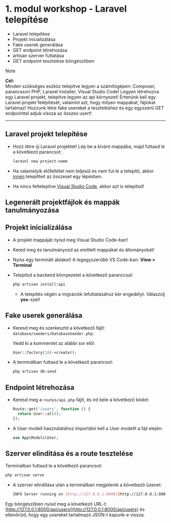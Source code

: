 # 1. modul workshop - Laravel telepítése

- Laravel telepítése
- Projekt inicializálása
- Fake userek generálása
- GET endpoint létrehozása
- artisan szerver futtatása
- GET endpoint tesztelése böngészőben

> [!NOTE]  
> **Cél:**  
> Minden szükséges eszköz telepítve legyen a számítógépen: Composer, parancssori PHP, Laravel installer, Visual Studio Code! Legyen létrehozva egy Laravel projekt, telepítve legyen az api környezet! Értenünk kell egy Laravel projekt felépítését, valamint azt, hogy milyen mappákat, fájlokat tartalmaz! Hozzunk létre fake usereket a teszteléshez és egy egyszerű GET endpointtal adjuk vissza az összes usert!

<hr />

## Laravel projekt telepítése

- Hozz létre új Laravel projektet! Lép be a kívánt mappába, majd futtasd le a következő parancsot:

  ```sh
  laravel new project-name
  ```

- Ha valamelyik előfeltétel nem teljesül és nem fut le a telepítő, akkor [innen](https://laravel.com/docs/11.x/installation#installing-php) telepíthet az összeset egy lépésben.
- Ha nincs feltelepítve [Visual Studio Code](https://code.visualstudio.com/), akkor azt is telepítsd!

## Legenerált projektfájlok és mappák tanulmányozása


## Projekt inicializálása

- A projekt mappáját nyisd meg Visual Studio Code-ban!
- Kered meg és tanulmányozd az említett mappákat és állományokat! 
- Nyiss egy terminált ablakot! A legegyszerűbb VS Code-ban: **View > Terminal**
- Telepítsd a backend környezetet a következő paranccsal:

  ```sh
  php artisan install:api
  ```

  - A telepítés végén a migrációk lefuttatásához kér engedélyt. Válaszolj **yes**-szel!

## Fake userek generálása

- Keresd meg és szerkesztd a következő fájlt: `database/seeders/DatabaseSeeder.php`:

  Vedd ki a kommentet az alábbi sor elől:
  ```php
  User::factory(10)->create();
  ```

- A terminálban futtasd le a következő parancsot:

  ```sh
  php artisan db:seed
  ```

## Endpoint létrehozása
- Keresd meg a `routes/api.php` fájlt, és írd bele a következő kódot:

  ```php
  Route::get('/users', function () {
    return User::all();
  });
  ```
- A User modell használatához importálni kell a User modellt a fájl elején:
  ```php
  use App\Models\User;
  ```

## Szerver elindítása és a route tesztelése

Terminálban futtasd le a következő parancsot:
```sh
php artisan serve
```
- A szerver elindítása után a terminálban megjelenik a következő üzenet:

  ```sh
  INFO Server running on [http://127.0.0.1:8000](http://127.0.0.1:8000).
  ```
  
Egy böngészőben nyisd meg a következő URL-t: [http://127.0.0.1:8000/api/users](http://127.0.0.1:8000/api/users) és ellenőrizd, hogy egy usereket tartalmazó JSON-t kapunk-e vissza.

